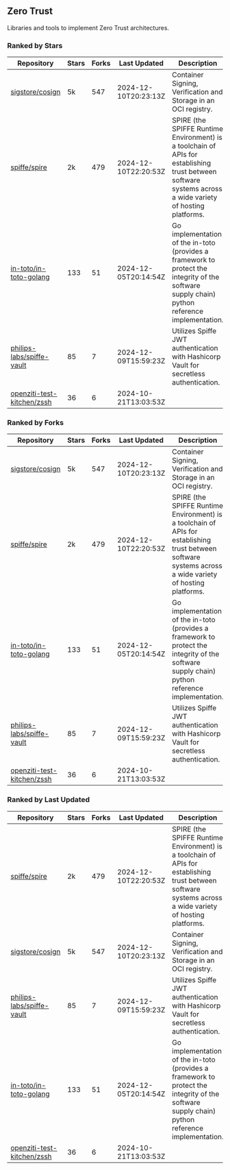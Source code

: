 ## Zero Trust

Libraries and tools to implement Zero Trust architectures.

### Ranked by Stars

| Repository | Stars | Forks | Last Updated | Description | 
|------------|-------|-------|--------------|-------------|
| [sigstore/cosign](https://github.com/sigstore/cosign) | 5k | 547 | 2024-12-10T20:23:13Z |  Container Signing, Verification and Storage in an OCI registry. |
| [spiffe/spire](https://github.com/spiffe/spire) | 2k | 479 | 2024-12-10T22:20:53Z |  SPIRE (the SPIFFE Runtime Environment) is a toolchain of APIs for establishing trust between software systems across a wide variety of hosting platforms. |
| [in-toto/in-toto-golang](https://github.com/in-toto/in-toto-golang) | 133 | 51 | 2024-12-05T20:14:54Z |  Go implementation of the in-toto (provides a framework to protect the integrity of the software supply chain) python reference implementation. |
| [philips-labs/spiffe-vault](https://github.com/philips-labs/spiffe-vault) | 85 | 7 | 2024-12-09T15:59:23Z |  Utilizes Spiffe JWT authentication with Hashicorp Vault for secretless authentication. |
| [openziti-test-kitchen/zssh](https://github.com/openziti-test-kitchen/zssh) | 36 | 6 | 2024-10-21T13:03:53Z |  |

### Ranked by Forks

| Repository | Stars | Forks | Last Updated | Description | 
|------------|-------|-------|--------------|-------------|
| [sigstore/cosign](https://github.com/sigstore/cosign) | 5k | 547 | 2024-12-10T20:23:13Z |  Container Signing, Verification and Storage in an OCI registry. |
| [spiffe/spire](https://github.com/spiffe/spire) | 2k | 479 | 2024-12-10T22:20:53Z |  SPIRE (the SPIFFE Runtime Environment) is a toolchain of APIs for establishing trust between software systems across a wide variety of hosting platforms. |
| [in-toto/in-toto-golang](https://github.com/in-toto/in-toto-golang) | 133 | 51 | 2024-12-05T20:14:54Z |  Go implementation of the in-toto (provides a framework to protect the integrity of the software supply chain) python reference implementation. |
| [philips-labs/spiffe-vault](https://github.com/philips-labs/spiffe-vault) | 85 | 7 | 2024-12-09T15:59:23Z |  Utilizes Spiffe JWT authentication with Hashicorp Vault for secretless authentication. |
| [openziti-test-kitchen/zssh](https://github.com/openziti-test-kitchen/zssh) | 36 | 6 | 2024-10-21T13:03:53Z |  |

### Ranked by Last Updated

| Repository | Stars | Forks | Last Updated | Description | 
|------------|-------|-------|--------------|-------------|
| [spiffe/spire](https://github.com/spiffe/spire) | 2k | 479 | 2024-12-10T22:20:53Z |  SPIRE (the SPIFFE Runtime Environment) is a toolchain of APIs for establishing trust between software systems across a wide variety of hosting platforms. |
| [sigstore/cosign](https://github.com/sigstore/cosign) | 5k | 547 | 2024-12-10T20:23:13Z |  Container Signing, Verification and Storage in an OCI registry. |
| [philips-labs/spiffe-vault](https://github.com/philips-labs/spiffe-vault) | 85 | 7 | 2024-12-09T15:59:23Z |  Utilizes Spiffe JWT authentication with Hashicorp Vault for secretless authentication. |
| [in-toto/in-toto-golang](https://github.com/in-toto/in-toto-golang) | 133 | 51 | 2024-12-05T20:14:54Z |  Go implementation of the in-toto (provides a framework to protect the integrity of the software supply chain) python reference implementation. |
| [openziti-test-kitchen/zssh](https://github.com/openziti-test-kitchen/zssh) | 36 | 6 | 2024-10-21T13:03:53Z |  |

